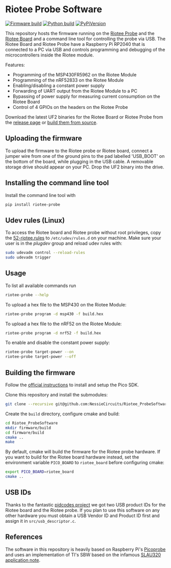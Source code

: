 # Riotee Probe Software

[![Firmware build](https://github.com/NessieCircuits/Riotee_ProbeSoftware/actions/workflows/build-firmware.yml/badge.svg)](https://github.com/NessieCircuits/Riotee_ProbeSoftware/actions/workflows/build-firmware.yml)
[![Python build](https://github.com/NessieCircuits/Riotee_ProbeSoftware/actions/workflows/build-tool.yml/badge.svg)](https://github.com/NessieCircuits/Riotee_ProbeSoftware/actions/workflows/build-tool.yml)
[![PyPiVersion](https://img.shields.io/pypi/v/riotee_probe.svg)](https://pypi.org/project/riotee_probe)

This repository hosts the firmware running on the [Riotee Probe](https://github.com/NessieCircuits/Riotee_ProbeHardware) and the [Riotee Board](https://github.com/NessieCircuits/Riotee_Board) and a command line tool for controlling the probe via USB. The Riotee Board and Riotee Probe have a Raspberry Pi RP2040 that is connected to a PC via USB and controls programming and debugging of the microcontrollers inside the Riotee module.

Features:
 - Programming of the MSP430FR5962 on the Riotee Module
 - Programming of the nRF52833 on the Riotee Module
 - Enabling/disabling a constant power supply
 - Forwarding of UART output from the Riotee Module to a PC
 - Bypassing of power supply for measuring current consumption on the Riotee Board
 - Control of 4 GPIOs on the headers on the Riotee Probe

Download the latest UF2 binaries for the Riotee Board or Riotee Probe from the [release page](https://github.com/NessieCircuits/Riotee_ProbeSoftware/releases/latest) or [build them from source](#building-the-firmware).

## Uploading the firmware

To upload the firmware to the Riotee probe or Riotee board, connect a jumper wire from one of the ground pins to the pad labelled 'USB_BOOT' on the bottom of the board, while plugging in the USB cable. A removable storage drive should appear on your PC. Drop the UF2 binary into the drive.

## Installing the command line tool

Install the command line tool with
```bash
pip install riotee-probe
```

## Udev rules (Linux)

To access the Riotee board and Riotee probe without root privileges, copy the [52-riotee.rules](52-riotee.rules) to `/etc/udev/rules.d` on your machine.
Make sure your user is in the *plugdev* group and reload udev rules with:

```bash
sudo udevadm control --reload-rules
sudo udevadm trigger
```

## Usage

To list all available commands run
```bash
riotee-probe --help
```

To upload a hex file to the MSP430 on the Riotee Module:

```bash
riotee-probe program -d msp430 -f build.hex
```

To upload a hex file to the nRF52 on the Riotee Module:

```bash
riotee-probe program -d nrf52 -f build.hex
```

To enable and disable the constant power supply:
```bash
riotee-probe target-power --on
riotee-probe target-power --off
```

## Building the firmware

Follow the [official instructions](https://datasheets.raspberrypi.com/pico/getting-started-with-pico.pdf) to install and setup the Pico SDK.

Clone this repository and install the submodules:

```bash
git clone --recursive git@github.com:NessieCircuits/Riotee_ProbeSoftware.git
```

Create the `build` directory, configure cmake and build:

```bash
cd Riotee_ProbeSoftware
mkdir firmware/build
cd firmware/build
cmake ..
make
```

By default, cmake will build the firmware for the Riotee probe hardware. If you want to build for the Riotee board hardware instead, set the environment variable `PICO_BOARD` to `riotee_board` before configuring cmake:

```bash
export PICO_BOARD=riotee_board
cmake ..
```


## USB IDs

Thanks to the fantastic [pidcodes project](https://pid.codes/) we got two USB product IDs for the Riotee board and the Riotee probe. If you plan to use this software on any other hardware you must obtain a USB Vendor ID and Product ID first and assign it in `src/usb_descriptor.c`.

## References

The software in this repository is heavily based on Raspberry Pi's [Picoprobe](https://github.com/raspberrypi/picoprobe) and uses an implementation of TI's SBW based on the infamous [SLAU320 application note](https://www.ti.com/lit/ug/slau320aj/slau320aj.pdf).
